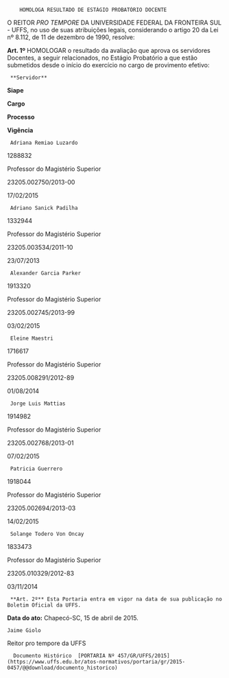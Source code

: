         HOMOLOGA RESULTADO DE ESTÁGIO PROBATÓRIO DOCENTE  

O REITOR *PRO TEMPORE* DA UNIVERSIDADE FEDERAL DA FRONTEIRA SUL - UFFS, no uso de suas atribuições legais, considerando o artigo 20 da Lei nº 8.112, de 11 de dezembro de 1990, resolve:

 **Art. 1º** HOMOLOGAR o resultado da avaliação que aprova os servidores Docentes, a seguir relacionados, no Estágio Probatório a que estão submetidos desde o início do exercício no cargo de provimento efetivo:

     **Servidor**

   **Siape**

   **Cargo**

   **Processo**

   **Vigência**

     Adriana Remiao Luzardo

   1288832

   Professor do Magistério Superior

   23205.002750/2013-00

   17/02/2015

     Adriano Sanick Padilha

   1332944

   Professor do Magistério Superior

   23205.003534/2011-10

   23/07/2013

     Alexander Garcia Parker

   1913320

   Professor do Magistério Superior

   23205.002745/2013-99

   03/02/2015

     Eleine Maestri

   1716617

   Professor do Magistério Superior

   23205.008291/2012-89

   01/08/2014

     Jorge Luis Mattias

   1914982

   Professor do Magistério Superior

   23205.002768/2013-01

   07/02/2015

     Patricia Guerrero

   1918044

   Professor do Magistério Superior

   23205.002694/2013-03

   14/02/2015

     Solange Todero Von Oncay

   1833473

   Professor do Magistério Superior

   23205.010329/2012-83

   03/11/2014

     **Art. 2º** Esta Portaria entra em vigor na data de sua publicação no Boletim Oficial da UFFS.

  

   **Data do ato:** Chapecó-SC, 15 de abril de 2015.   
 

    Jaime Giolo   
 Reitor pro tempore da UFFS 

      Documento Histórico  [PORTARIA Nº 457/GR/UFFS/2015](https://www.uffs.edu.br/atos-normativos/portaria/gr/2015-0457/@@download/documento_historico)     
      